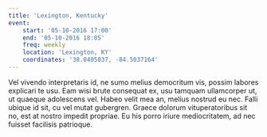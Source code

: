 ```yaml
---
title: 'Lexington, Kentucky'
event:
    start: '05-10-2016 17:00'
    end: '05-10-2016 18:05'
    freq: weekly
    location: 'Lexington, KY'
    coordinates: '38.0405837, -84.5037164'
---
```


Vel vivendo interpretaris id, ne sumo melius democritum vis, possim labores explicari te usu. Eam wisi brute consequat ex, usu tamquam ullamcorper ut, ut quaeque adolescens vel. Habeo velit mea an, melius nostrud eu nec. Falli ubique id sit, cu vel mutat gubergren. Graece dolorum vituperatoribus sit no, est at nostro impedit propriae. Eu his porro iriure mediocritatem, ad nec fuisset facilisis patrioque.
